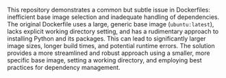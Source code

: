 This repository demonstrates a common but subtle issue in Dockerfiles: inefficient base image selection and inadequate handling of dependencies. The original Dockerfile uses a large, generic base image (`ubuntu:latest`),  lacks explicit working directory setting, and has a rudimentary approach to installing Python and its packages. This can lead to significantly larger image sizes, longer build times, and potential runtime errors. The solution provides a more streamlined and robust approach using a smaller, more specific base image, setting a working directory, and employing best practices for dependency management.